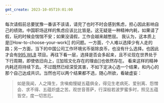 ```yaml
---
gmt_create: 2023-10-05T19:01:00
---
```


每次请假前总要犹豫一番该不该请，请完了也时不时会感到焦虑，担心因此影响自己的绩效。中国职场这样的焦虑应该比比皆是。这无疑是一种精神内耗，如果请了假，玩的时候会惴惴不安；如果没请假，工作会越来越憋屈。
我认为，这本质上是[[How-to-choose-your-work]] 的问题。一方面，个人难以选择少有人走的路；另一方面，当下的中国公司工作环境劣币驱除良币，也没有什么选择。也因此才会有[995.WLB](https://github.com/formulahendry/955.WLB) 项目。再往下看一层，选择是否会多起来，且不论现在世界处于下行周期，即使依旧向上，[[加班文化存在的理由]]也依然存在。
看来这样的精神内耗还将持续下去。不过既然已经深受其害，不如下定决心选一个结果，和内心的那个自己达成共识。当然也可以两个结果都不选，随心所欲，看破虚妄：

>如是我闻，人之降生，贪嗔痴慢疑五藴俱全，得见生老病死、爱别离、怨憎会、求不得、五蕴炽盛之苦。观世音菩萨，行深般若波罗蜜多时，照见五蕴皆空，度一切苦厄。
